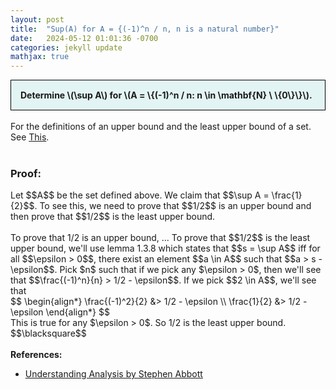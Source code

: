 ```yaml
---
layout: post
title:  "Sup(A) for A = {(-1)^n / n, n is a natural number}"
date:   2024-05-12 01:01:36 -0700
categories: jekyll update
mathjax: true
---
```

<div style="background-color: #E3F4F4; padding: 15px 15px 15px 15px; border:1px solid black;">
  <b>Determine \(\sup A\) for \(A = \{(-1)^n / n: n \in \mathbf{N} \ \{0\}\}\).</b>
</div>
<br>
For the definitions of an upper bound and the least upper bound of a set. See <a href="https://strncat.github.io/jekyll/update/2024/05/03/analysis-set-bounded.html">This</a>.
<br>
<br>
<h3>Proof:</h3>
Let $$A$$ be the set defined above. We claim that $$\sup A = \frac{1}{2}$$. To see this, we need to prove that $$1/2$$ is an upper bound and then prove that $$1/2$$ is the least upper bound.
<br>
<br>
To prove that 1/2 is an upper bound, ...
To prove that $$1/2$$ is the least upper bound, we'll use lemma 1.3.8 which states that $$s = \sup A$$ iff for all $$\epsilon > 0$$, there exist an element $$a \in A$$ such that $$a > s - \epsilon$$. 
Pick $n$ such that if we pick any $\epsilon > 0$, then we'll see that $$\frac{(-1)^n}{n} > 1/2 - \epsilon$$. If we pick $$2 \in A$$, we'll see that
<div>
$$
\begin{align*}
\frac{(-1)^2}{2} &> 1/2 - \epsilon \\
\frac{1}{2} &> 1/2 - \epsilon
\end{align*}
$$
</div>
This is true for any $\epsilon > 0$. So 1/2 is the least upper bound.
$$\blacksquare$$
<br>
<br>
<!------------------------------------------------------------------------------------>
<b>References:</b>
<ul>
<li><a href="https://www.amazon.com/Understanding-Analysis-Undergraduate-Texts-Mathematics/dp/1493927116">Understanding Analysis by Stephen Abbott</a></li>
</ul>